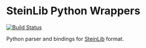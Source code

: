 # SteinLib Python Wrappers

[![Build Status](https://travis-ci.org/leandron/steinlib.svg?branch=master)](https://travis-ci.org/leandron/steinlib)

Python parser and bindings for [SteinLib](http://steinlib.zib.de/steinlib.php) format.

